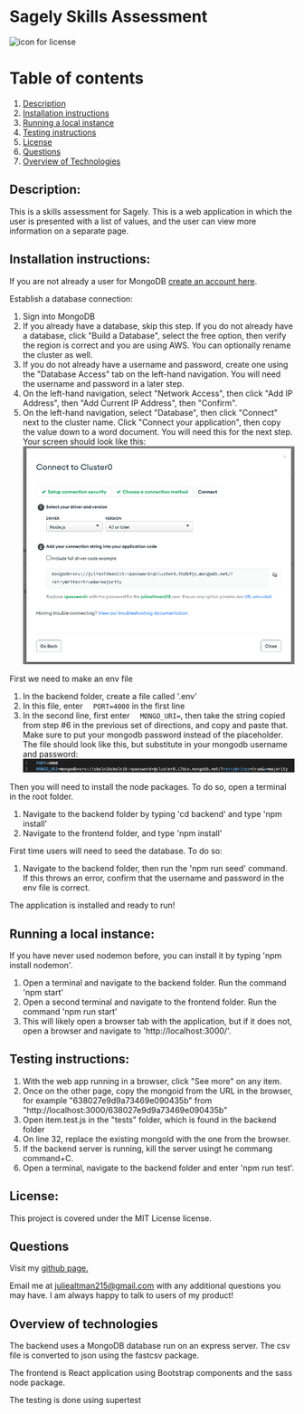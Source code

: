 
# Sagely Skills Assessment 

![icon for license](https://camo.githubusercontent.com/3ccf4c50a1576b0dd30b286717451fa56b783512/68747470733a2f2f696d672e736869656c64732e696f2f62616467652f4c6963656e73652d4d49542d79656c6c6f772e737667)

# Table of contents
1. [Description](#Description)
2. [Installation instructions](#Installation-instructions)
3. [Running a local instance](#Running-a-local-instance)
4. [Testing instructions](#Testing-instructions)
5. [License](#License)
6. [Questions](#Questions)
7. [Overview of Technologies](#Overview-of-technologies)

## Description: 
This is a skills assessment for Sagely. This is a web application in which the user is presented with a list of values, and the user can view more information on a separate page.

## Installation instructions: 
If you are not already a user for MongoDB [create an account here](https://www.mongodb.com/atlas/database). 

Establish a database connection:
1. Sign into MongoDB
2. If you already have a database, skip this step. If you do not already have a database, click "Build a Database", select the free option, then verify the region is correct and you are using AWS. You can optionally rename the cluster as well.
3. If you do not already have a username and password, create one using the "Database Access" tab on the left-hand navigation. You will need the username and password in a later step. 
4. On the left-hand navigation, select "Network Access", then click "Add IP Address", then "Add Current IP Address", then "Confirm".
5. On the left-hand navigation, select "Database", then click "Connect" next to the cluster name. Click "Connect your application", then copy the value down to a word document. You will need this for the next step. Your screen should look like this: ![database connection](./images/database_connection.png) 

First we need to make an env file
1. In the backend folder, create a file called '.env'
2. In this file, enter ``` 
PORT=4000``` in the first line
3. In the second line, first enter ``` 
MONGO_URI=```, then take the string copied from step #6 in the previous set of directions, and copy and paste that. Make sure to put your mongodb password instead of the placeholder. The file should look like this, but substitute in your mongodb username and password: ![env file](./images/env.png)

Then you will need to install the node packages. To do so, open a terminal in the root folder.
1. Navigate to the backend folder by typing 'cd backend' and type 'npm install'
2. Navigate to the frontend folder, and type 'npm install'

First time users will need to seed the database. To do so:
1. Navigate to the backend folder, then run the 'npm run seed' command. If this throws an error, confirm that the username and password in the env file is correct.

The application is installed and ready to run!

## Running a local instance:
If you have never used nodemon before, you can install it by typing 'npm install nodemon'. 
1. Open a terminal and navigate to the backend folder. Run the command 'npm start'
2. Open a second terminal and navigate to the frontend folder. Run the command 'npm run start'
3. This will likely open a browser tab with the application, but if it does not, open a browser and navigate to 'http://localhost:3000/'.

## Testing instructions: 
1. With the web app running in a browser, click "See more" on any item. 
2. Once on the other page, copy the mongoid from the URL in the browser, for example "638027e9d9a73469e090435b" from "http://localhost:3000/638027e9d9a73469e090435b"
3. Open item.test.js in the "tests" folder, which is found in the backend folder
4. On line 32, replace the existing mongoId with the one from the browser.
6. If the backend server is running, kill the server usingt he commang command+C.
5. Open a terminal, navigate to the backend folder and enter 'npm run test'.

## License:  
This project is covered under the MIT License license.

## Questions
Visit my <a href='https://www.github.com/skolnikskolnik'>github page.</a> 

Email me at juliealtman215@gmail.com with any additional questions you may have. I am always happy to talk to users of my product!
    
## Overview of technologies

The backend uses a MongoDB database run on an express server. The csv file is converted to json using the fastcsv package.

The frontend is React application using Bootstrap components and the sass node package. 

The testing is done using supertest